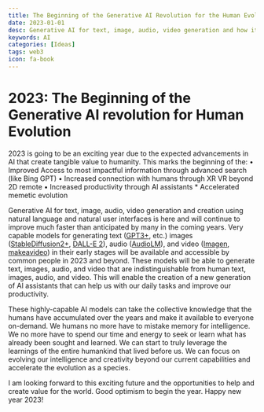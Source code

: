 ```yaml
---
title: The Beginning of the Generative AI Revolution for the Human Evolution
date: 2023-01-01
desc: Generative AI for text, image, audio, video generation and how it will help humanity to become more productive and accelerate memetic evolution
keywords: AI
categories: [Ideas]
tags: web3
icon: fa-book
---
```


# 2023: The Beginning of the Generative AI revolution for Human Evolution

2023 is going to be an exciting year due to the expected advancements in AI that create tangible value to humanity. This marks the beginning of the:
	• Improved Access to most impactful information through advanced search (like Bing GPT)
	• Increased connection with humans through XR VR beyond 2D remote
    • Increased productivity through AI assistants
    * Accelerated memetic evolution

Generative AI for text, image, audio, video generation and creation using natural language and natural user interfaces is here and will continue to improve much faster than anticipated by many in the coming years.
Very capable models for generating text ([GPT3+](https://platform.openai.com/docs/model-index-for-researchers), etc.) images ([StableDiffusion2+](https://stability.ai/blog/stablediffusion2-1-release7-dec-2022), [DALL-E 2](https://openai.com/dall-e-2/)), audio ([AudioLM](https://ai.googleblog.com/2022/10/audiolm-language-modeling-approach-to.html)), and video ([Imagen](https://imagen.research.google/video/), [makeavideo](https://makeavideo.studio/)) in their early stages will be available and accessible by common people in 2023 and beyond. These models will be able to generate text, images, audio, and video that are indistinguishable from human text, images, audio, and video. This will enable the creation of a new generation of AI assistants that can help us with our daily tasks and improve our productivity.

These highly-capable AI models can take the collective knowledge that the humans have accumulated over the years and make it available to everyone on-demand. We humans no more have to mistake memory for intelligence. We no more have to spend our time and energy to seek or learn what has already been sought and learned. We can start to truly leverage the learnings of the entire humankind that lived before us. We can focus on evolving our intelligence and creativity beyond our current capabilities and accelerate the evolution as a species.

I am looking forward to this exciting future and the opportunities to help and create value for the world. Good optimism to begin the year. Happy new year 2023!